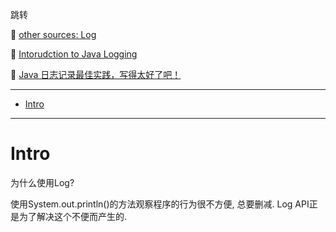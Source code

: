 跳转

:pencil: [other sources: Log](./OtherSource/OtherSource.md)

:book: [Intorudction to Java Logging](https://www.baeldung.com/java-logging-intro)

:book: [Java 日志记录最佳实践，写得太好了吧！](https://mp.weixin.qq.com/s/upkpB7K8lE_-18Bh1kSXHQ)

---


- [Intro](#intro)

---

# Intro
为什么使用Log?

使用System.out.println()的方法观察程序的行为很不方便, 总要删减. Log API正是为了解决这个不便而产生的. 

